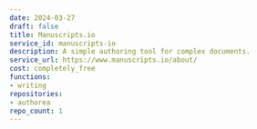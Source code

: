 ```yaml
---
date: 2024-03-27
draft: false
title: Manuscripts.io
service_id: manuscripts-io
description: A simple authoring tool for complex documents.
service_url: https://www.manuscripts.io/about/
cost: completely_free
functions:
- writing
repositories:
- authorea
repo_count: 1
---
```



